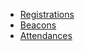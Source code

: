 
* [Registrations](/content_markdown_files/registration.md)
* [Beacons](/content_markdown_files/beacon.md)
* [Attendances](/content_markdown_files/attendance.md)
